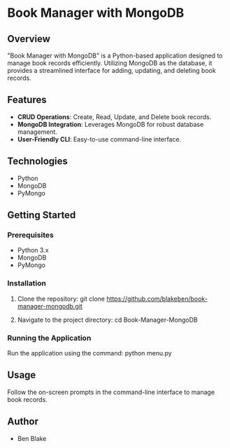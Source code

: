 # Book Manager with MongoDB

## Overview

"Book Manager with MongoDB" is a Python-based application designed to manage book records efficiently. Utilizing MongoDB as the database, it provides a streamlined interface for adding, updating, and deleting book records.

## Features

- **CRUD Operations**: Create, Read, Update, and Delete book records.
- **MongoDB Integration**: Leverages MongoDB for robust database management.
- **User-Friendly CLI**: Easy-to-use command-line interface.

## Technologies

- Python
- MongoDB
- PyMongo

## Getting Started

### Prerequisites

- Python 3.x
- MongoDB
- PyMongo

### Installation

1. Clone the repository:
   git clone https://github.com/blakeben/book-manager-mongodb.git

2. Navigate to the project directory:
   cd Book-Manager-MongoDB

### Running the Application

Run the application using the command:
python menu.py

## Usage

Follow the on-screen prompts in the command-line interface to manage book records.

## Author

- Ben Blake
